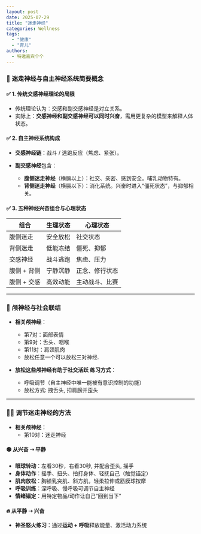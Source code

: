 ```yaml
---
layout: post
date: 2025-07-29
title: "迷走神经"
categories: Wellness
tags:
  - "健康"
  - "育儿"
authors: 
  - 特邀嘉宾个个
---
```

### 🧠 **迷走神经与自主神经系统简要概念**

#### ✅ **1. 传统交感神经理论的局限**

* 传统理论认为：交感和副交感神经是对立关系。
* 实际上：**交感神经和副交感神经可以同时兴奋**，需用更复杂的模型来解释人体状态。

#### ✅ **2. 自主神经系统构成**

* **交感神经链**：战斗 / 逃跑反应（焦虑、紧张）。
* **副交感神经**包含：

  * **腹侧迷走神经**（横膈以上）：社交、亲密、感到安全。哺乳动物特有。
  * **背侧迷走神经**（横膈以下）：消化系统。兴奋时进入“僵死状态”，与抑郁相关。

#### ✅ **3. 五种神经兴奋组合与心理状态**

| 组合      | 生理状态 | 心理状态    |
| ------- | ---- | ------- |
| 腹侧迷走    | 安全放松 | 社交状态    |
| 背侧迷走    | 低能冻结 | 僵死、抑郁   |
| 交感神经    | 战斗逃跑 | 焦虑、压力   |
| 腹侧 + 背侧 | 宁静沉静 | 正念、修行状态 |
| 腹侧 + 交感 | 高效动能 | 主动战斗、比赛 |

---

### 🧠 **颅神经与社会联结**

* **相关颅神经**：

  * 第7对：面部表情
  * 第9对：舌头、咽喉
  * 第11对：肩颈肌肉
  * 放松任意一个可以放松三对神经.
* **放松这些颅神经有助于社交活跃**
  **练习方式**：
  * 呼吸调节（自主神经中唯一能被有意识控制的功能）
  * 放松方式: 拽舌头, 扣肩膀并歪头
---

### 🧘‍♀️ **调节迷走神经的方法**
* **相关颅神经**：
  * 第10对：迷走神经

#### 🟢 从兴奋 ➝ 平静

* **眼球转动**：左看30秒，右看30秒, 并配合歪头, 摇手
* **身体动作**：摇手、扭头、拍打身体、轻抚自己（触觉锚定）
* **肌肉放松**：胸锁乳突肌、斜方肌，轻柔拉伸或筋膜球按摩
* **呼吸训练**：深呼吸、慢呼吸可调节自主神经
* **情绪锚定**：用特定物品/动作让自己“回到当下”

#### 🔥 从平静 ➝ 兴奋

* **神圣怒火练习**：通过**运动 + 呼吸**释放能量、激活动力系统